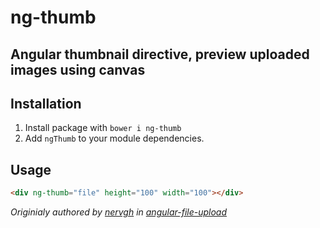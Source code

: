 # ng-thumb
## Angular thumbnail directive, preview uploaded images using canvas

## Installation

1. Install package with `bower i ng-thumb`
2. Add `ngThumb` to your module dependencies.

## Usage
```html
<div ng-thumb="file" height="100" width="100"></div>
```

*Originialy authored by [nervgh](https://github.com/nervgh) in [angular-file-upload](https://github.com/nervgh/angular-file-upload)*
